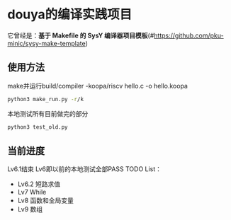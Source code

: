 # douya的编译实践项目

它曾经是：**基于 Makefile 的 SysY 编译器项目模板**(#https://github.com/pku-minic/sysy-make-template)

## 使用方法

make并运行build/compiler -koopa/riscv hello.c -o hello.koopa
```sh
python3 make_run.py -r/k
```

本地测试所有目前做完的部分
```sh
python3 test_old.py
```

## 当前进度

Lv6.1结束
Lv6即以前的本地测试全部PASS
TODO List：
- Lv6.2 短路求值
- Lv7 While
- Lv8 函数和全局变量
- Lv9 数组